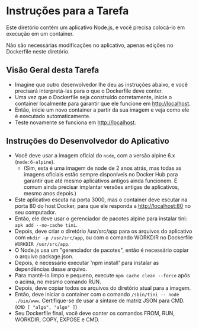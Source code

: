 # Instruções para a Tarefa

Este diretório contém um aplicativo Node.js, e você precisa colocá-lo em execução em um container.

Não são necessárias modificações no aplicativo, apenas edições no Dockerfile neste diretório.

## Visão Geral desta Tarefa

- Imagine que outro desenvolvedor lhe deu as instruções abaixo, e você precisará interpretá-las para o que o Dockerfile deve conter.
- Uma vez que o Dockerfile seja construído corretamente, inicie o container localmente para garantir que ele funcione em [http://localhost](http://localhost).
- Então, inicie um novo container a partir da sua imagem e veja como ele é executado automaticamente.
- Teste novamente se funciona em [http://localhost](http://localhost).

## Instruções do Desenvolvedor do Aplicativo

- Você deve usar a imagem oficial do `node`, com a versão alpine 6.x (`node:6-alpine`).
  - (Sim, esta é uma imagem de node de 2 anos atrás, mas todas as imagens oficiais estão sempre disponíveis no Docker Hub para garantir que até mesmo aplicativos antigos ainda funcionem. É comum ainda precisar implantar versões antigas de aplicativos, mesmo anos depois.)
- Este aplicativo escuta na porta 3000, mas o container deve escutar na porta 80 do host Docker, para que ele responda a [http://localhost:80](http://localhost:80) no seu computador.
- Então, ele deve usar o gerenciador de pacotes alpine para instalar tini: `apk add --no-cache tini`.
- Depois, deve criar o diretório /usr/src/app para os arquivos do aplicativo com `mkdir -p /usr/src/app`, ou com o comando WORKDIR no Dockerfile `WORKDIR /usr/src/app`.
- O Node.js usa um "gerenciador de pacotes", então é necessário copiar o arquivo package.json.
- Depois, é necessário executar 'npm install' para instalar as dependências desse arquivo.
- Para mantê-lo limpo e pequeno, execute `npm cache clean --force` após o acima, no mesmo comando RUN.
- Depois, deve copiar todos os arquivos do diretório atual para a imagem.
- Então, deve iniciar o container com o comando `/sbin/tini -- node ./bin/www`. Certifique-se de usar a sintaxe de matriz JSON para CMD. (`CMD [ "algo", "algo" ]`)
- Seu Dockerfile final, você deve conter os comandos FROM, RUN, WORKDIR, COPY, EXPOSE e CMD.
